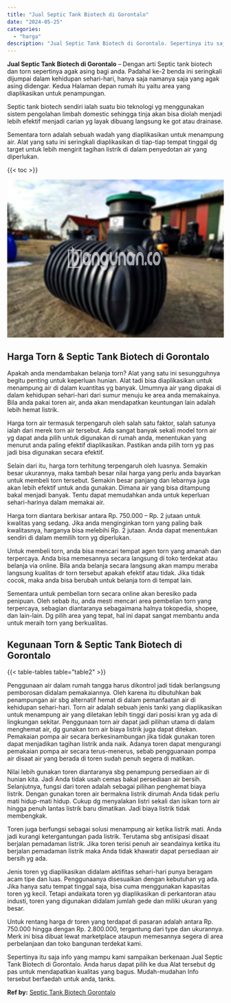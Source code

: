 ```yaml
---
title: "Jual Septic Tank Biotech di Gorontalo"
date: "2024-05-25"
categories: 
  - "harga"
description: "Jual Septic Tank Biotech di Gorontalo. Sepertinya itu saja info yang mampu kami sampaikan berkenaan Jual Septic Tank Biotech di Gorontalo. Anda harus dapat p..."
---
```


**Jual Septic Tank Biotech di Gorontalo** – Dengan arti Septic tank biotech dan torn sepertinya agak asing bagi anda. Padahal ke-2 benda ini seringkali dijumpai dalam kehidupan sehari-hari, hanya saja namanya saja yang agak asing didengar. Kedua Halaman depan rumah itu yaitu area yang diaplikasikan untuk penampungan.

Septic tank biotech sendiri ialah suatu bio teknologi yg menggunakan sistem pengolahan limbah domestic sehingga tinja akan bisa diolah menjadi lebih efektif menjadi carian yg layak dibuang langsung ke got atau drainase.

Sementara torn adalah sebuah wadah yang diaplikasikan untuk menampung air. Alat yang satu ini seringkali diaplikasikan di tiap-tiap tempat tinggal dg target untuk lebih mengirit tagihan listrik di dalam penyedotan air yang diperlukan.

{{< toc >}}

![Jual Septic Tank Biotech di Gorontalo](/images/jual-bio-septictank-18.png)

## Harga Torn & Septic Tank Biotech di Gorontalo

Apakah anda mendambakan belanja torn? Alat yang satu ini sesungguhnya begitu penting untuk keperluan hunian. Alat tadi bisa diaplikasikan untuk menampung air di dalam kuantitas yg banyak. Umumnya air yang dipakai di dalam kehidupan sehari-hari dari sumur menuju ke area anda memakainya. Bila anda pakai toren air, anda akan mendapatkan keuntungan lain adalah lebih hemat listrik.

Harga torn air termasuk terpengaruh oleh salah satu faktor, salah satunya ialah dari merek torn air tersebut. Ada sangat banyak sekali model torn air yg dapat anda pilih untuk digunakan di rumah anda, menentukan yang menurut anda paling efektif diaplikasikan. Pastikan anda pilih torn yg pas jadi bisa digunakan secara efektif.

Selain dari itu, harga torn terhitung terpengaruh oleh luasnya. Semakin besar ukurannya, maka tambah besar nilai harga yang perlu anda bayarkan untuk membeli torn tersebut. Semakin besar panjang dan lebarnya juga akan lebih efektif untuk anda gunakan. Dimana air yang bisa ditampung bakal menjadi banyak. Tentu dapat memudahkan anda untuk keperluan sehari-harinya dalam memakai air.

Harga torn diantara berkisar antara Rp. 750.000 – Rp. 2 jutaan untuk kwalitas yang sedang. Jika anda menginginkan torn yang paling baik kwalitasnya, harganya bisa melebihi Rp. 2 jutaan. Anda dapat menentukan sendiri di dalam memilih torn yg diperlukan.

Untuk membeli torn, anda bisa mencari tempat agen torn yang amanah dan terpercaya. Anda bisa memesannya secara langsung di toko terdekat atau belanja via online. Bila anda belanja secara langsung akan mampu meraba langsung kualitas dr torn tersebut apakah efektif atau tidak. Jika tidak cocok, maka anda bisa berubah untuk belanja torn di tempat lain.

Sementara untuk pembelian torn secara online akan beresiko pada penipuan. Oleh sebab itu, anda mesti mencari area pembelian torn yang terpercaya, sebagian diantaranya sebagaimana halnya tokopedia, shopee, dan lain-lain. Dg pilih area yang tepat, hal ini dapat sangat membantu anda untuk meraih torn yang berkualitas.

## Kegunaan Torn & Septic Tank Biotech di Gorontalo

{{< table-tables table="table2" >}}

Penggunaan air dalam rumah tangga harus dikontrol jadi tidak berlangsung pemborosan didalam pemakaiannya. Oleh karena itu dibutuhkan bak penampungan air sbg alternatif hemat di dalam pemanfaatan air di kehidupan sehari-hari. Torn air adalah sebuah jenis tanki yang diaplikasikan untuk menampung air yang diletakan lebih tinggi dari posisi kran yg ada di lingkungan sekitar. Penggunaan torn air dapat jadi pilihan utama di dalam menghemat air, dg gunakan torn air biaya listrik juga dapat ditekan. Pemakaian pompa air secara berkesinambungan jika tidak gunakan toren dapat menjadikan tagihan listrik anda naik. Adanya toren dapat mengurangi pemakaian pompa air secara terus-menerus, sebab pengguanaan pompa air disaat air yang berada di toren sudah penuh segera di matikan.

Nilai lebih gunakan toren diantaranya sbg penampung persediaan air di hunian kita. Jadi Anda tidak usah cemas bakal persediaan air bersih. Selanjutnya, fungsi dari toren adalah sebagai pilihan penghemat biaya listrik. Dengan gunakan toren air bermakna listrik dirumah Anda tidak perlu mati hidup-mati hidup. Cukup dg menyalakan listri sekali dan isikan torn air hingga penuh lantas listrik baru dimatikan. Jadi biaya listrik tidak membengkak.

Toren juga berfungsi sebagai solusi menampung air ketika listrik mati. Anda jadi kurangi ketergantungan pada listrik. Terutama sbg antisipasi disaat berjalan pemadaman listrik. Jika toren terisi penuh air seandainya ketika itu berjalan pemadaman listrik maka Anda tidak khawatir dapat persediaan air bersih yg ada.

Jenis toren yg diaplikasikan didalam aktifitas sehari-hari punya beragam acam tipe dan luas. Penggunaanya disesuaikan dengan kebutuhan yg ada. Jika hanya satu tempat tinggal saja, bisa cuma menggunakan kapasitas toren yg kecil. Tetapi andaikata toren yg diaplikasikan di perkantoran atau industi, toren yang digunakan didalam jumlah gede dan miliki ukuran yang besar.

Untuk rentang harga dr toren yang terdapat di pasaran adalah antara Rp. 750.000 hingga dengan Rp. 2.800.000, tergantung dari type dan ukurannya. Merk ini bisa dibuat lewat marketplace ataupun memesannya segera di area perbelanjaan dan toko bangunan terdekat kami.

Sepertinya itu saja info yang mampu kami sampaikan berkenaan Jual Septic Tank Biotech di Gorontalo. Anda harus dapat pilih ke dua Alat tersebut dg pas untuk mendapatkan kualitas yang bagus. Mudah-mudahan Info tersebut berfaedah untuk anda, tanks.

**Ref by:** [Septic Tank Biotech Gorontalo](https://id.wikipedia.org/wiki/Septic)
